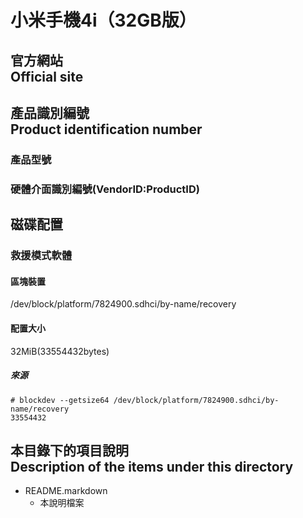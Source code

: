 # 小米手機4i（32GB版）
## 官方網站<br />Official site

## 產品識別編號<br />Product identification number
### 產品型號

### 硬體介面識別編號(VendorID:ProductID)

## 磁碟配置
### 救援模式軟體
#### 區塊裝置
/dev/block/platform/7824900.sdhci/by-name/recovery

#### 配置大小
32MiB(33554432bytes)

##### 來源
`````
# blockdev --getsize64 /dev/block/platform/7824900.sdhci/by-name/recovery
33554432
`````

## 本目錄下的項目說明<br />Description of the items under this directory
* README.markdown
	* 本說明檔案
